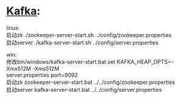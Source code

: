 # [Kafka](https://github.com/apache/kafka):

linux:<br>
启动zk ./zookeeper-server-start.sh ../config/zookeeper.properties<br>
启动server ./kafka-server-start.sh ../config/server.properties<br>

win:<br>
修改bin/windows/kafka-server-start.bat set KAFKA_HEAP_OPTS=-Xmx512M -Xms512M<br>
server.properties port=9092<br>
启动zk zookeeper-server-start.bat ../../config/zookeeper.properties<br>
启动server kafka-server-start.bat ../../config/server.properties<br>